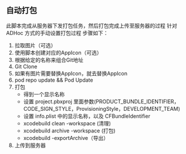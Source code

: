 ## 自动打包
此脚本完成从服务器下发打包任务，然后打包完成上传至服务器的过程
针对 ADHoc 方式的手动设置打包过程
步骤如下：
1. 拉取图片（可选）
2. 使用脚本创建对应的AppIcon（可选）
3. 根据给定的名称来组合Git地址
4. Git Clone
5. 如果有图片需要替换AppIcon，就去替换AppIcon
6. pod repo update && Pod Update
7. 打包
    * 得到一个显示名称
    * 设置 project.pbxproj 里面参数(PRODUCT_BUNDLE_IDENTIFIER，CODE_SIGN_STYLE，ProvisioningStyle，DEVELOPMENT_TEAM)
    * 设置 info.plist 中的显示名称，以及 CFBundleIdentifier
    * xcodebuild clean -workspace (清理)
    * xcodebuild archive -workspace (打包)
    * xcodebuild  -exportArchive（导出）
8. 上传到服务器
